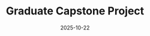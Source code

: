 ---
title: "Graduate Capstone Project"
date: 2025-10-22
draft: false
tags: ["Cybersecurity"]
categories: ["projects"] 
type: "post"
stage: "seedling"
---
